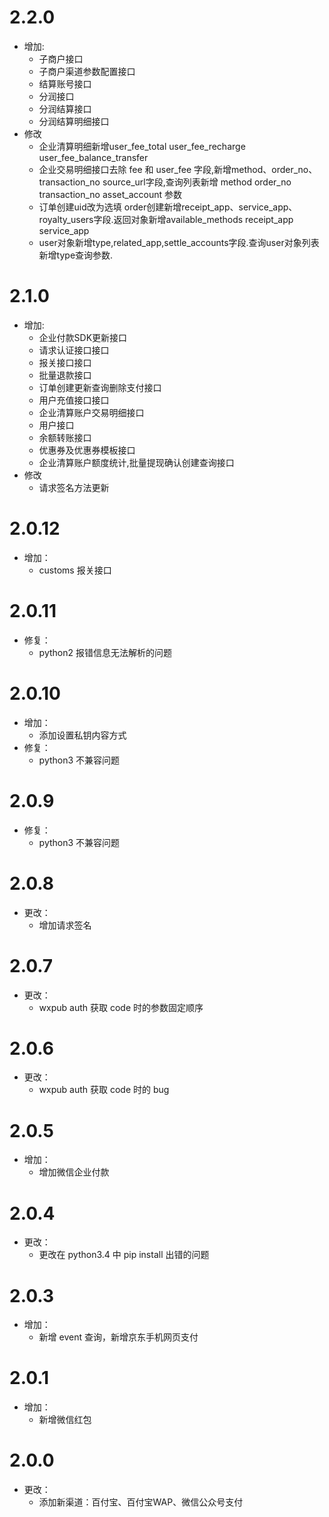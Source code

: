 # 2.2.0
- 增加:
    - 子商户接口
    - 子商户渠道参数配置接口
    - 结算账号接口
    - 分润接口
    - 分润结算接口
    - 分润结算明细接口
- 修改
    - 企业清算明细新增user_fee_total user_fee_recharge user_fee_balance_transfer
    - 企业交易明细接口去除 fee 和 user_fee 字段,新增method、order_no、transaction_no source_url字段,查询列表新增 method order_no transaction_no asset_account 参数
    - 订单创建uid改为选填 order创建新增receipt_app、service_app、royalty_users字段.返回对象新增available_methods receipt_app service_app
    - user对象新增type,related_app,settle_accounts字段.查询user对象列表新增type查询参数.

# 2.1.0
- 增加:
    - 企业付款SDK更新接口  
    - 请求认证接口接口  
    - 报关接口接口  
    - 批量退款接口  
    - 订单创建更新查询删除支付接口  
    - 用户充值接口接口  
    - 企业清算账户交易明细接口  
    - 用户接口  
    - 余额转账接口  
    - 优惠券及优惠券模板接口  
    - 企业清算账户额度统计,批量提现确认创建查询接口  
- 修改
    - 请求签名方法更新

# 2.0.12
- 增加：  
    - customs 报关接口

# 2.0.11
- 修复：  
    - python2 报错信息无法解析的问题

# 2.0.10
- 增加：  
    - 添加设置私钥内容方式
- 修复：  
    - python3 不兼容问题

# 2.0.9
- 修复：  
    - python3 不兼容问题

# 2.0.8
- 更改：  
    - 增加请求签名

# 2.0.7
- 更改：  
    - wxpub auth 获取 code 时的参数固定顺序

# 2.0.6
- 更改：  
    - wxpub auth 获取 code 时的 bug

# 2.0.5
- 增加：  
    - 增加微信企业付款

# 2.0.4
- 更改：  
    - 更改在 python3.4 中 pip install 出错的问题

# 2.0.3
- 增加：  
    - 新增 event 查询，新增京东手机网页支付

# 2.0.1
- 增加：  
    - 新增微信红包

# 2.0.0
- 更改：  
    - 添加新渠道：百付宝、百付宝WAP、微信公众号支付
